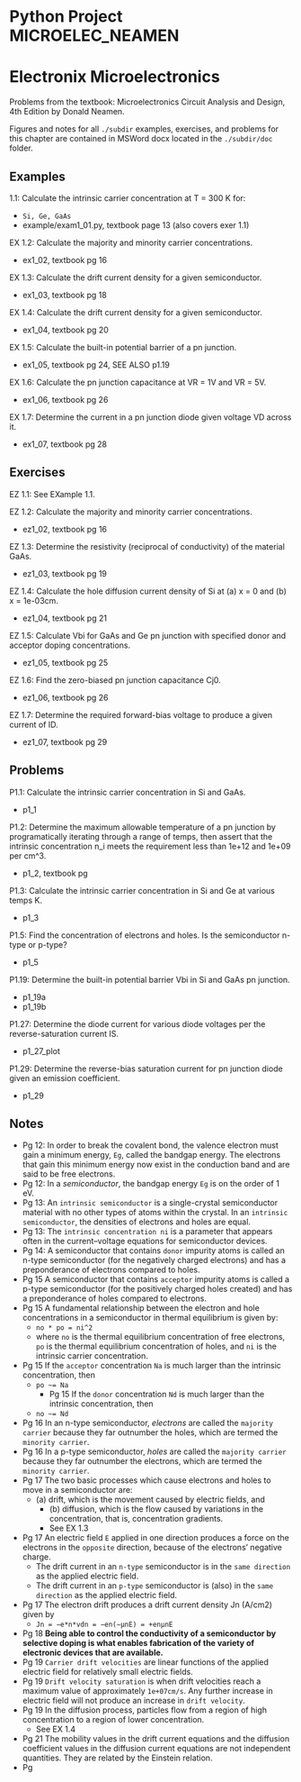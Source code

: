 # Python Project MICROELEC_NEAMEN
# Electronix Microelectronics
Problems from the textbook: Microelectronics Circuit Analysis and Design, 4th Edition by Donald Neamen.

Figures and notes for all `./subdir` examples, exercises, and problems for this
chapter are contained in MSWord docx located in the `./subdir/doc` folder.

## Examples
1.1: Calculate the intrinsic carrier concentration at T = 300 K for:
* `Si, Ge, GaAs`
* example/exam1_01.py, textbook page 13 (also covers exer 1.1)

EX 1.2: Calculate the majority and minority carrier concentrations.
* ex1_02, textbook pg 16

EX 1.3: Calculate the drift current density for a given semiconductor.
* ex1_03, textbook pg 18

EX 1.4: Calculate the drift current density for a given semiconductor.
* ex1_04, textbook pg 20

EX 1.5: Calculate the built-in potential barrier of a pn junction.
* ex1_05, textbook pg 24, SEE ALSO p1.19

EX 1.6: Calculate the pn junction capacitance at VR = 1V and VR = 5V.
* ex1_06, textbook pg 26

EX 1.7: Determine the current in a pn junction diode given voltage VD across it.
* ex1_07, textbook pg 28

## Exercises
EZ 1.1: See EXample 1.1.

EZ 1.2: Calculate the majority and minority carrier concentrations.
* ez1_02, textbook pg 16

EZ 1.3: Determine the resistivity (reciprocal of conductivity) of the material GaAs.
* ez1_03, textbook pg 19

EZ 1.4: Calculate the hole diffusion current density of Si at (a) x = 0 and
(b) x = 1e-03cm.
* ez1_04, textbook pg 21

EZ 1.5: Calculate Vbi for GaAs and Ge pn junction with specified donor and acceptor
doping concentrations.
* ez1_05, textbook pg 25

EZ 1.6: Find the zero-biased pn junction capacitance Cj0.
* ez1_06, textbook pg 26

EZ 1.7: Determine the required forward-bias voltage to produce a given current of ID.
* ez1_07, textbook pg 29

## Problems
P1.1: Calculate the intrinsic carrier concentration in Si and GaAs.
* p1_1

P1.2: Determine the maximum allowable temperature of a pn junction by
programatically iterating through	a range of temps, then assert that the
intrinsic concentration n_i meets the requirement	less than 1e+12 and 1e+09 per cm^3.
* p1_2, textbook pg 

P1.3: Calculate the intrinsic carrier concentration in Si and Ge at various temps K.
* p1_3

P1.5: Find the concentration of electrons and holes. Is the semiconductor n-type
or p-type?
* p1_5

P1.19: Determine the built-in potential barrier Vbi in Si and GaAs pn junction.
* p1_19a
* p1_19b

P1.27: Determine the diode current for various diode voltages per the
reverse-saturation current IS.
* p1_27_plot

P1.29: Determine the reverse-bias saturation current for pn junction diode given
an emission coefficient.
* p1_29

## Notes
* Pg 12: In order to break the covalent bond, the valence electron must gain a minimum energy,
  `Eg`, called the bandgap energy. The electrons that gain this minimum energy now exist in the
  conduction band and are said to be free electrons.
* Pg 12: In a <i>semiconductor</i>, the bandgap energy `Eg` is on the order of 1 eV.
* Pg 13: An `intrinsic semiconductor` is a single-crystal semiconductor material with
  no other types of atoms within the crystal.  In an `intrinsic semiconductor`,
  the densities of electrons and holes are equal.
* Pg 13: The `intrinsic concentration ni` is a parameter that appears often in the current–voltage
  equations for semiconductor devices.
* Pg 14: A semiconductor that contains `donor` impurity atoms is called an n-type semiconductor
  (for the negatively charged electrons) and has a preponderance of electrons compared to holes.
* Pg 15 A semiconductor that contains `acceptor` impurity atoms is called a p-type semiconductor
  (for the positively charged holes created) and has a preponderance of holes compared to electrons.
* Pg 15 A fundamental relationship between the electron and hole concentrations in a
  semiconductor in thermal equilibrium is given by:
  - `no * po = ni^2`
  - where `no` is the thermal equilibrium concentration of free electrons, `po` is the thermal
    equilibrium concentration of holes, and `ni` is the intrinsic carrier concentration.
* Pg 15 If the `acceptor` concentration `Na` is much larger than the intrinsic concentration, then
  - `po ~= Na`
	* Pg 15 If the `donor` concentration `Nd` is much larger than the intrinsic concentration, then
  - `no ~= Nd`
* Pg 16 In an n-type semiconductor, <i>electrons</i> are called the `majority carrier` because
  they far outnumber the holes, which are termed the `minority carrier`.
* Pg 16 In a p-type semiconductor, <i>holes</i> are called the `majority carrier` because
  they far outnumber the electrons, which are termed the `minority carrier`.
* Pg 17 The two basic processes which cause electrons and holes to move in a semiconductor are:
  - (a) drift, which is the movement caused by electric fields, and
	- (b) diffusion, which is the flow caused by variations in the concentration, that is, concentration gradients.
	- See EX 1.3
* Pg 17 An electric field `E` applied in one direction produces a force on the electrons in the `opposite` direction,
  because of the electrons’ negative charge.
	- The drift current in an `n-type` semiconductor is in the `same direction` as the applied electric field.
	- The drift current in an `p-type` semiconductor is (also) in the `same direction` as the applied electric field.
* Pg 17 The electron drift produces a drift current density Jn (A/cm2) given by
  - `Jn = −e*n*vdn = −en(−μnE) = +enμnE`
* Pg 18 <b>Being able to control the conductivity of a semiconductor by selective doping is what enables fabrication
  of the variety of electronic devices that are available.</b>
* Pg 19 `Carrier drift velocities` are linear functions of the applied electric field for relatively small electric fields.
* Pg 19 `Drift velocity saturation` is when drift velocities reach a maximum value of approximately `1e+07cm/s`.
Any further increase in electric field will not produce an increase in `drift velocity`.
* Pg 19 In the diffusion process, particles flow from a region of high concentration to a region
of lower concentration.
  - See EX 1.4
* Pg 21 The mobility values in the drift current equations and the diffusion coefficient values in the diffusion current
equations are not independent quantities. They are related by the Einstein relation.
* Pg 


